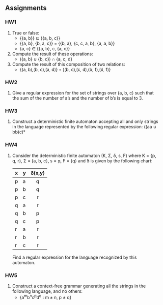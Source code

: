 ## Assignments

### HW1
1. True or false:
	- {{a, b}} ⊆ {{a, b, c}}
	- {{a, b}, {b, a, c}} = {{b, a}, {c, c, a, b}, {a, a, b}}
	- {a, c} ∈ {{a, b}, c, {a, c}}
2. Compute the result of these operations:
	- ({a, b} ∪ {b, c}) ∩ {a, c, d}
3. Compute the result of this composition of two relations:
	- {(a, b),(b, c),(a, d)} ◦ {(b, c),(c, d),(b, f),(d, f)}

### HW2
1. Give a regular expression for the set of strings over {a, b, c} such that the sum of the number of a’s and the number of b’s is equal to 3.

### HW3
1. Construct a deterministic finite automaton accepting all and only strings in the language represented by the following regular expression: ((aa ∪ bb)c)\*

### HW4
1. Consider the deterministic finite automaton (K, Σ, δ, s, F) where K = {p, q, r}, Σ = {a, b, c}, s = p, F = {q} and δ is given by the following chart: 

	| x 	| y 	| δ(x,y) 	|
	|---	|---	|:------:	|
	| p 	| a 	| q      	|
	| p 	| b 	| q    	|
	| p 	| c 	| r    		|
	| q 	| a 	| r    		|
	| q 	| b 	| p    	|
	| q 	| c 	| p    	|
	| r 	| a 	| r    		|
	| r 	| b 	| r    		|
	| r 	| c 	| r    		|

	Find a regular expression for the language recognized by this automaton.

### HW5
1. Construct a context-free grammar generating all the strings in the following language, and no others: 
	- {a<sup>m</sup>b<sup>n</sup>c<sup>p</sup>d<sup>q</sup> : m ≠ n, p ≠ q}

